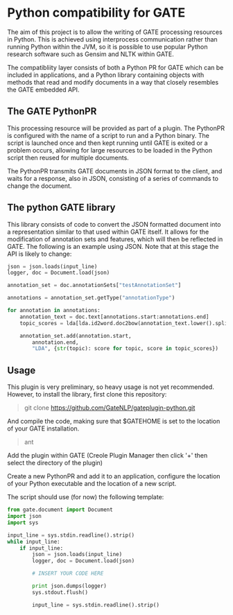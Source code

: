 # Python compatibility for GATE

The aim of this project is to allow the writing of GATE processing resources in Python. This is achieved using interprocess communication rather than running Python within the JVM, so it is possible to use popular Python research software such as Gensim and NLTK within GATE.

The compatibliity layer consists of both a Python PR for GATE which can be included in applications, and a Python library containing objects with methods that read and modify documents in a way that closely resembles the GATE embedded API.

## The GATE PythonPR

This processing resource will be provided as part of a plugin. The PythonPR is configured with the name of a script to run and a Python binary. The script is launched once and then kept running until GATE is exited or a problem occurs, allowing for large resources to be loaded in the Python script then reused for multiple documents.

The PythonPR transmits GATE documents in JSON format to the client, and waits for a response, also in JSON, consisting of a series of commands to change the document.

## The python GATE library

This library consists of code to convert the JSON formatted document into a representation similar to that used within GATE itself. It allows for the modification of annotation sets and features, which will then be reflected in GATE. The following is an example using JSON. Note that at this stage the API is likely to change:

```python
json = json.loads(input_line)
logger, doc = Document.load(json)

annotation_set = doc.annotationSets["testAnnotationSet"]

annotations = annotation_set.getType("annotationType")

for annotation in annotations:
	annotation_text = doc.text[annotations.start:annotations.end]
	topic_scores = lda[lda.id2word.doc2bow(annotation_text.lower().split())]

	annotation_set.add(annotation.start, 
		annotation.end, 
		"LDA", {str(topic): score for topic, score in topic_scores})

```

## Usage

This plugin is very preliminary, so heavy usage is not yet recommended. However, to install the library, first clone this repository:

> git clone https://github.com/GateNLP/gateplugin-python.git

And compile the code, making sure that $GATEHOME is set to the location of your GATE installation.

> ant

Add the plugin within GATE (Creole Plugin Manager then click '+' then select the directory of the plugin)

Create a new PythonPR and add it to an application, configure the location of your Python executable and the location of a new script.

The script should use (for now) the following template:

```python
from gate.document import Document
import json
import sys

input_line = sys.stdin.readline().strip()
while input_line:
	if input_line:
		json = json.loads(input_line)
		logger, doc = Document.load(json)

		# INSERT YOUR CODE HERE

		print json.dumps(logger)
		sys.stdout.flush()

		input_line = sys.stdin.readline().strip()
```
